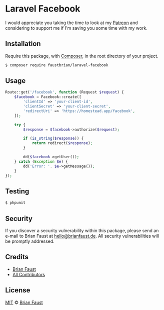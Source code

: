 # Laravel Facebook

I would appreciate you taking the time to look at my [Patreon](https://www.patreon.com/faustbrian) and considering to support me if I'm saving you some time with my work.

## Installation

Require this package, with [Composer](https://getcomposer.org/), in the root directory of your project.

``` bash
$ composer require faustbrian/laravel-facebook
```

## Usage

``` php
Route::get('/facebook', function (Request $request) {
    $facebook = Facebook::create([
        'clientId' => 'your-client-id',
        'clientSecret' => 'your-client-secret',
        'redirectUri' => 'https://homestead.app/facebook',
    ]);

    try {
        $response = $facebook->authorize($request);

        if (is_string($response)) {
            return redirect($response);
        }

        dd($facebook->getUser());
    } catch (Exception $e) {
        dd('Error: '. $e->getMessage());
    }
});
```

## Testing

``` bash
$ phpunit
```

## Security

If you discover a security vulnerability within this package, please send an e-mail to Brian Faust at hello@brianfaust.de. All security vulnerabilities will be promptly addressed.

## Credits

- [Brian Faust](https://github.com/faustbrian)
- [All Contributors](../../contributors)

## License

[MIT](LICENSE) © [Brian Faust](https://brianfaust.de)

